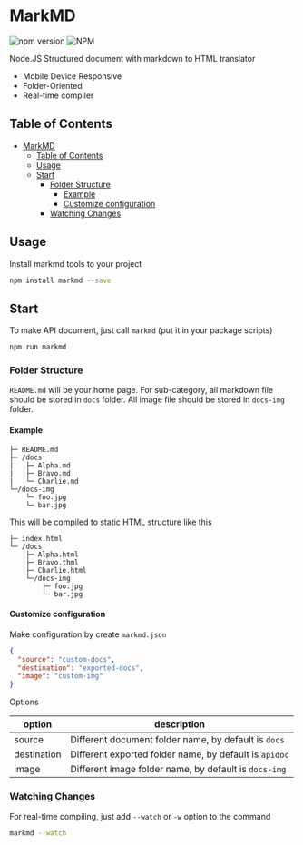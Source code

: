 # MarkMD

![npm version](https://badge.fury.io/js/markmd.svg)
![NPM](https://img.shields.io/npm/l/markmd.svg)

Node.JS Structured document with markdown to HTML translator

- Mobile Device Responsive
- Folder-Oriented
- Real-time compiler

## Table of Contents

- [MarkMD](#MarkMD)
  - [Table of Contents](#Table-of-Contents)
  - [Usage](#Usage)
  - [Start](#Start)
    - [Folder Structure](#Folder-Structure)
      - [Example](#Example)
      - [Customize configuration](#Customize-configuration)
    - [Watching Changes](#Watching-Changes)

## Usage

Install markmd tools to your project

```bash
npm install markmd --save
```

## Start

To make API document, just call `markmd` (put it in your package scripts)

```bash
npm run markmd
```

### Folder Structure

`README.md` will be your home page. For sub-category, all markdown file should be stored in `docs` folder. All image file should be stored in `docs-img` folder.

#### Example

```text
├─ README.md
├─ /docs
|   ├─ Alpha.md
|   ├─ Bravo.md
|   └─ Charlie.md
└─/docs-img
    └─ foo.jpg
    └─ bar.jpg

```

This will be compiled to static HTML structure like this

```text
├─ index.html
└─ /docs
    ├─ Alpha.html
    ├─ Bravo.thml
    ├─ Charlie.html
    └─/docs-img
        ├─ foo.jpg
        └─ bar.jpg
```

#### Customize configuration

Make configuration by create `markmd.json`

```json
{
  "source": "custom-docs",
  "destination": "exported-docs",
  "image": "custom-img"
}
```

Options

| option | description |
|--------|-------------|
| source | Different document folder name, by default is `docs` |
| destination | Different exported folder name, by default is `apidoc` |
| image | Different image folder name, by default is `docs-img` |

### Watching Changes

For real-time compiling, just add `--watch` or `-w` option to the command

```bash
markmd --watch
```
